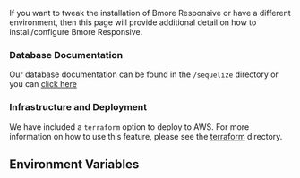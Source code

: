 If you want to tweak the installation of Bmore Responsive or have a different environment, then this page will provide additional detail on how to install/configure Bmore Responsive.


### Database Documentation
Our database documentation can be found in the `/sequelize` directory or you can [click here](/sequelize/README.md)

### Infrastructure and Deployment
We have included a `terraform` option to deploy to AWS. For more information on how to use this feature, please see the [terraform](/terraform/README.md) directory.


## Environment Variables
